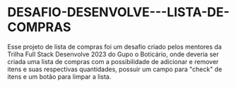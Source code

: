 # DESAFIO-DESENVOLVE---LISTA-DE-COMPRAS
Esse projeto de lista de compras foi um desafio criado pelos mentores da Trilha Full Stack Desenvolve 2023 do Gupo o Boticário, onde deveria ser criada uma lista de compras com a possibilidade de adicionar e remover itens e suas respectivas quantidades, possuir um campo para "check" de itens e um botão para limpar a lista.
